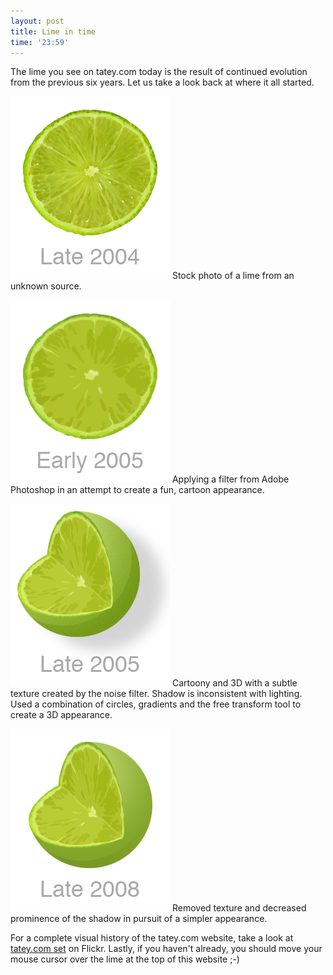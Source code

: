 ```yaml
---
layout: post
title: Lime in time
time: '23:59'
---
```


The lime you see on tatey.com today is the result of continued evolution from the previous six years. Let us take a look back at where it all started.

![2004](/images/posts/2010-03-30-lime-in-time/late_2004.png)
Stock photo of a lime from an unknown source.

![2005](/images/posts/2010-03-30-lime-in-time/early_2005.png)
Applying a filter from Adobe Photoshop in an attempt to create a fun, cartoon appearance. 

![2005](/images/posts/2010-03-30-lime-in-time/late_2005.png)
Cartoony and 3D with a subtle texture created by the noise filter. Shadow is inconsistent with lighting. Used a combination of circles, gradients and the free transform tool to create a 3D appearance. 

![2008](/images/posts/2010-03-30-lime-in-time/late_2008.png)
Removed texture and decreased prominence of the shadow in pursuit of a simpler appearance.

For a complete visual history of the tatey.com website, take a look at [tatey.com set](http://www.flickr.com/photos/tatejohnson/sets/72157616340060640/) on Flickr. Lastly, if you haven't already, you should move your mouse cursor over the lime at the top of this website ;-)
